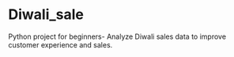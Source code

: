# Diwali_sale

Python project for beginners- Analyze Diwali sales data to improve customer experience and sales.
